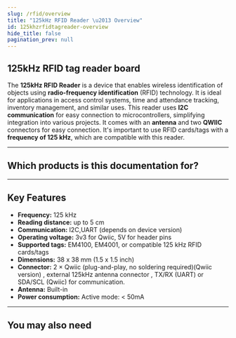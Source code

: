 ```yaml
---
slug: /rfid/overview
title: "125kHz RFID Reader \u2013 Overview"
id: 125khzrfidtagreader-overview
hide_title: false
pagination_prev: null
---
```

## 125kHz RFID tag reader board

The **125kHz RFID Reader** is a device that enables wireless identification of objects using **radio-frequency identification** (RFID) technology. It is ideal for applications in access control systems, time and attendance tracking, inventory management, and similar uses. This reader uses **I2C communication** for easy connection to microcontrollers, simplifying integration into various projects. It comes with an **antenna** and two **QWIIC** connectors for easy connection. It's important to use RFID cards/tags with a **frequency of 125 kHz**, which are compatible with this reader.

<CenteredImage src="/img/rfid/333273.jpg" alt="125kHz RFID tag reader board" caption="125kHz RFID tag reader board" />

---

## Which products is this documentation for?

<QuickLink 
  title="125kHz RFID tag reader board (UART)" 
  description="333154"
  url="https://soldered.com/product/125khz-rfid-board/?attribute_pa_variant=uart-eng"
  image="/img/rfid/333154.jpg" 
/>
<QuickLink 
  title="125kHz RFID tag reader board (I2C)" 
  description="333273"
  url="https://soldered.com/product/125khz-rfid-board/?attribute_pa_variant=i2c-eng"
  image="/img/rfid/333273.jpg" 
/>

---

##  Key Features
    
*   **Frequency:** 125 kHz  
*   **Reading distance:** up to 5 cm
*   **Communication:** I2C,UART (depends on device version)
*   **Operating voltage:** 3v3 for Qwiic, 5V for header pins
*   **Supported tags:** EM4100, EM4001, or compatible 125 kHz RFID cards/tags
*   **Dimensions:** 38 x 38 mm (1.5 x 1.5 inch)
*   **Connector:** 2 × Qwiic (plug-and-play, no soldering required)(Qwiic version) , external 125kHz antenna connector , TX/RX (UART) or SDA/SCL (Qwiic) for communication.
*   **Antenna:** Built-in
*   **Power consumption:** Active mode: < 50mA

---

## You may also need

<QuickLink 
  title="Qwiic cable" 
  description="Qwiic (formerly easyC) compatible cables with connectors on both ends, available in various lengths."
  url="https://soldered.com/product/easyc-cable/"
  image="/img/333311.webp" 
/>